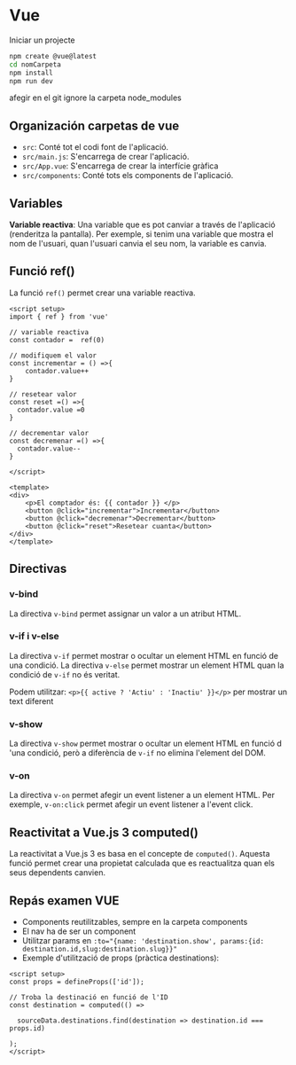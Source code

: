 # Vue

Iniciar un projecte

```bash
npm create @vue@latest
cd nomCarpeta
npm install
npm run dev
```

afegir en el git ignore la carpeta node_modules

## Organización carpetas de vue

- `src`: Conté tot el codi font de l'aplicació.
- `src/main.js`: S'encarrega de crear l'aplicació.
- `src/App.vue`: S'encarrega de crear la interfície gràfica
- `src/components`: Conté tots els components de l'aplicació.

## Variables

**Variable reactiva**:  Una variable que es pot canviar a través de l'aplicació (renderitza la pantalla).  Per exemple, si tenim una variable que mostra el nom de l'usuari, quan l'usuari canvia el seu nom, la variable es canvia.

## Funció ref()

La funció `ref()` permet crear una variable reactiva.

```vue
<script setup>
import { ref } from 'vue'

// variable reactiva
const contador =  ref(0)

// modifiquem el valor
const incrementar = () =>{
    contador.value++
}

// resetear valor
const reset =() =>{
  contador.value =0
}

// decrementar valor
const decremenar =() =>{
  contador.value--
}

</script>

<template>
<div>
    <p>El comptador és: {{ contador }} </p>
    <button @click="incrementar">Incrementar</button>
    <button @click="decremenar">Decrementar</button>
    <button @click="reset">Resetear cuanta</button>
</div>
</template>

```

## Directivas

### v-bind

La directiva `v-bind` permet assignar un valor a un atribut HTML.

### v-if i v-else

La directiva `v-if` permet mostrar o ocultar un element HTML en funció de una condició. La directiva `v-else` permet mostrar un element HTML quan la condició de `v-if` no és veritat.

Podem utilitzar: `<p>{{ active ? 'Actiu' : 'Inactiu' }}</p>` per mostrar un text diferent

### v-show

La directiva `v-show` permet mostrar o ocultar un element HTML en funció d 'una condició, però a diferència de `v-if` no elimina l'element del DOM.

### v-on

La directiva `v-on` permet afegir un event listener a un element HTML. Per exemple, `v-on:click` permet afegir un event listener a l'event click.

## Reactivitat a Vue.js 3 computed()

La reactivitat a Vue.js 3 es basa en el concepte de `computed()`. Aquesta funció permet crear una propietat calculada que es reactualitza  quan els seus dependents canvien.

## Repás examen VUE

- Components reutilitzables, sempre en la carpeta components
- El nav ha de ser un component
- Utilitzar params en `:to="{name: 'destination.show', params:{id: destination.id,slug:destination.slug}}"`
- Exemple d'utilització de props (pràctica destinations):

```vue
<script setup>
const props = defineProps(['id']);

// Troba la destinació en funció de l'ID
const destination = computed(() =>

  sourceData.destinations.find(destination => destination.id === props.id)

);
</script>
```
